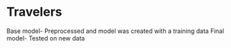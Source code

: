 # Travelers
Base model- Preprocessed and model was created with a training data
Final model- Tested on new data 
